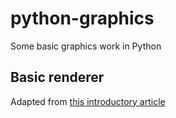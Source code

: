 # python-graphics
Some basic graphics work in Python

## Basic renderer
Adapted from [this introductory article](https://medium.com/quick-code/3d-graphics-using-the-python-standard-library-99914447760c)

